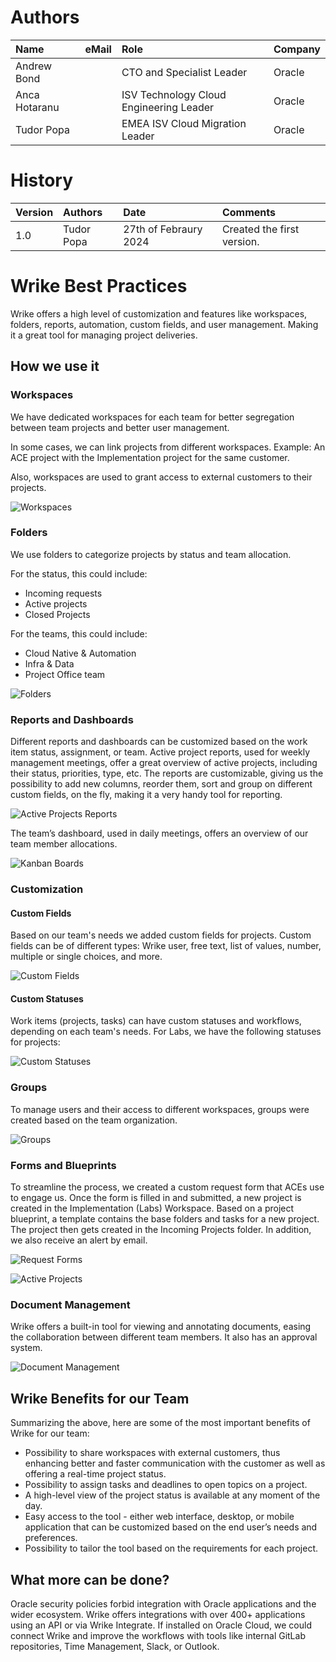 # Authors

| Name          | eMail | Role                                    | Company |
|:--------------|:------|:----------------------------------------|:--------|
| Andrew Bond   |       | CTO and Specialist Leader               | Oracle  |
| Anca Hotaranu |       | ISV Technology Cloud Engineering Leader | Oracle  |
| Tudor Popa |       | EMEA ISV Cloud Migration Leader         | Oracle  |

# History

| Version | Authors       | Date                  | Comments                   |
|:--------|:--------------|:----------------------|:---------------------------|
| 1.0     | Tudor Popa | 27th of Febraury 2024 | Created the first version. |

# Wrike Best Practices

Wrike offers a high level of customization and features like workspaces, folders, reports, automation, custom fields, and user management. Making it a great tool for managing project deliveries.

## How we use it

### Workspaces

We have dedicated workspaces for each team for better segregation between team projects and better user management.

In some cases, we can link projects from different workspaces. Example: An ACE project with the Implementation project for the same customer.

Also, workspaces are used to grant access to external customers to their projects.

![Workspaces](images/workspaces.png)

### Folders

We use folders to categorize projects by status and team allocation.

For the status, this could include:

-   Incoming requests
-   Active projects
-   Closed Projects

For the teams, this could include:

-   Cloud Native & Automation
-   Infra & Data
-   Project Office team

![Folders](images/folders.png)

### Reports and Dashboards

Different reports and dashboards can be customized based on the work item status, assignment, or team. Active project reports, used for weekly management meetings, offer a great overview of active projects, including their status, priorities, type, etc. The reports are customizable, giving us the possibility to add new columns, reorder them, sort and group on different custom fields, on the fly, making it a very handy tool for reporting.

![Active Projects Reports](images/reports1.png)

The team’s dashboard, used in daily meetings, offers an overview of our team member allocations.

![Kanban Boards](images/reports2.png)

### Customization

#### Custom Fields

Based on our team's needs we added custom fields for projects. Custom fields can be of different types: Wrike user, free text, list of values, number, multiple or single choices, and more.

![Custom Fields](images/custom-fields.png)

#### Custom Statuses

Work items (projects, tasks) can have custom statuses and workflows, depending on each team's needs. For Labs, we have the following statuses for projects:

![Custom Statuses](images/custom-status.png)

### Groups

To manage users and their access to different workspaces, groups were created based on the team organization.

![Groups](images/group.png)

### Forms and Blueprints

To streamline the process, we created a custom request form that ACEs use to engage us. Once the form is filled in and submitted, a new project is created in the Implementation (Labs) Workspace. Based on a project blueprint, a template contains the base folders and tasks for a new project. The project then gets created in the Incoming Projects folder. In addition, we also receive an alert by email.

![Request Forms](images/form.png)

![Active Projects](images/form2.png)

### Document Management

Wrike offers a built-in tool for viewing and annotating documents, easing the collaboration between different team members. It also has an approval system.

![Document Management](images/doc-management.png)

## Wrike Benefits for our Team

Summarizing the above, here are some of the most important benefits of Wrike for our team:

-   Possibility to share workspaces with external customers, thus enhancing better and faster communication with the customer as well as offering a real-time project status.
-   Possibility to assign tasks and deadlines to open topics on a project.
-   A high-level view of the project status is available at any moment of the day.
-   Easy access to the tool - either web interface, desktop, or mobile application that can be customized based on the end user’s needs and preferences.
-   Possibility to tailor the tool based on the requirements for each project.

## What more can be done?

Oracle security policies forbid integration with Oracle applications and the wider ecosystem. Wrike offers integrations with over 400+ applications using an API or via Wrike Integrate. If installed on Oracle Cloud, we could connect Wrike and improve the workflows with tools like internal GitLab repositories, Time Management, Slack, or Outlook.
